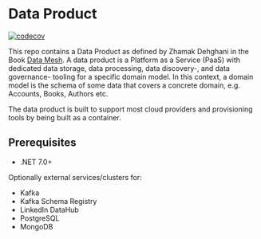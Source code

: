 # Data Product

[![codecov](https://codecov.io/gh/devantler/data-product/branch/main/graph/badge.svg?token=9lh1Z59deC)](https://codecov.io/gh/devantler/data-product)

This repo contains a Data Product as defined by Zhamak Dehghani in the Book [Data Mesh](https://www.oreilly.com/library/view/data-mesh/9781492092384/). A data product is a Platform as a Service (PaaS) with dedicated data storage, data processing, data discovery-, and data governance- tooling for a specific domain model. In this context, a domain model is the schema of some data that covers a concrete domain, e.g. Accounts, Books, Authors etc.

The data product is built to support most cloud providers and provisioning tools by being built as a container.

## Prerequisites

- .NET 7.0+

Optionally external services/clusters for:

- Kafka
- Kafka Schema Registry
- LinkedIn DataHub
- PostgreSQL
- MongoDB
